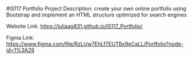 #IS117 Portfolio
Project Description: create your own online portfolio using Bootstrap and implement an HTML structure optimized for search engines

Website Link: https://juliaag831.github.io/IS117_Portfolio/

Figma Link:  https://www.figma.com/file/RzLUw7EhLf7EUTBx9eCaLL/Portfolio?node-id=1%3A29




